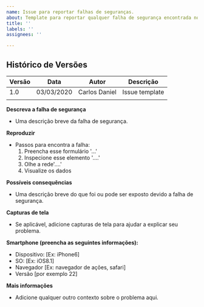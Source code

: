 ```yaml
---
name: Issue para reportar falhas de seguranças.
about: Template para reportar qualquer falha de segurança encontrada no sistema.
title: ''
labels: ''
assignees: ''

---
```


## Histórico de Versões
| Versão  |  Data  | Autor  |  Descrição  |
| ------------------- | ------------------- | ------------------- | ------------------- |
|  1.0 |  03/03/2020 | Carlos Daniel | Issue template |
|   |   |   |   |



**Descreva a falha de segurança**
- Uma descrição breve da falha de segurança.

**Reproduzir**
- Passos para encontra a falha:
    1. Preencha esse formulário '...'
    2. Inspecione esse elemento '....'
    3. Olhe a rede'....'
    4. Visualize os dados

**Possíveis consequências**
- Uma descrição breve do que foi ou pode ser exposto devido a falha de segurança.

**Capturas de tela**
- Se aplicável, adicione capturas de tela para ajudar a explicar seu problema.

**Smartphone (preencha as seguintes informações):**
  - Dispositivo: [Ex: iPhone6]
  - SO: [Ex: iOS8.1]
  - Navegador [Ex: navegador de ações, safari]
  - Versão [por exemplo 22]

**Mais informações**
- Adicione qualquer outro contexto sobre o problema aqui.